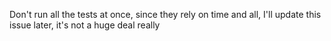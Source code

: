 Don't run all the tests at once, since they rely on time and all,
I'll update this issue later, it's not a huge deal really